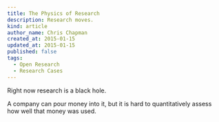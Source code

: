 ```yaml
---
title: The Physics of Research
description: Research moves.
kind: article
author_name: Chris Chapman
created_at: 2015-01-15
updated_at: 2015-01-15
published: false
tags:
  - Open Research
  - Research Cases
---
```

Right now research is a black hole.

A company can pour money into it, but it is hard to quantitatively assess how
well that money was used.
